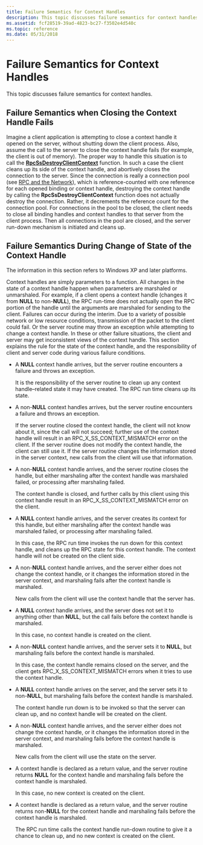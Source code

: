 ```yaml
---
title: Failure Semantics for Context Handles
description: This topic discusses failure semantics for context handles.
ms.assetid: fcf28519-39ad-4823-bc27-f3502e4d540c
ms.topic: reference
ms.date: 05/31/2018
---
```


# Failure Semantics for Context Handles

This topic discusses failure semantics for context handles.

## Failure Semantics when Closing the Context Handle Fails

Imagine a client application is attempting to close a context handle it opened on the server, without shutting down the client process. Also, assume the call to the server to close the context handle fails (for example, the client is out of memory). The proper way to handle this situation is to call the [**RpcSsDestroyClientContext**](/windows/desktop/api/Rpcndr/nf-rpcndr-rpcssdestroyclientcontext) function. In such a case the client cleans up its side of the context handle, and abortively closes the connection to the server. Since the connection is really a connection pool (see [RPC and the Network](rpc-and-the-network.md)), which is reference-counted with one reference for each opened binding or context handle, destroying the context handle by calling the **RpcSsDestroyClientContext** function does not actually destroy the connection. Rather, it decrements the reference count for the connection pool. For connections in the pool to be closed, the client needs to close all binding handles and context handles to that server from the client process. Then all connections in the pool are closed, and the server run-down mechanism is initiated and cleans up.

## Failure Semantics During Change of State of the Context Handle

The information in this section refers to Windows XP and later platforms.

Context handles are simply parameters to a function. All changes in the state of a context handle happen when parameters are marshaled or unmarshaled. For example, if a client opens a context handle (changes it from **NULL** to non-**NULL**), the RPC run-time does not actually open the RPC portion of the handle until the arguments are marshaled for sending to the client. Failures can occur during the interim. Due to a variety of possible network or low resource conditions, transmission of the packet to the client could fail. Or the server routine may throw an exception while attempting to change a context handle. In these or other failure situations, the client and server may get inconsistent views of the context handle. This section explains the rule for the state of the context handle, and the responsibility of client and server code during various failure conditions.

-   A **NULL** context handle arrives, but the server routine encounters a failure and throws an exception.

    It is the responsibility of the server routine to clean up any context handle–related state it may have created. The RPC run time cleans up its state.

-   A non-**NULL** context handles arrives, but the server routine encounters a failure and throws an exception.

    If the server routine closed the context handle, the client will not know about it, since the call will not succeed; further use of the context handle will result in an RPC\_X\_SS\_CONTEXT\_MISMATCH error on the client. If the server routine does not modify the context handle, the client can still use it. If the server routine changes the information stored in the server context, new calls from the client will use that information.

-   A non-**NULL** context handle arrives, and the server routine closes the handle, but either marshaling after the context handle was marshaled failed, or processing after marshaling failed.

    The context handle is closed, and further calls by this client using this context handle result in an RPC\_X\_SS\_CONTEXT\_MISMATCH error on the client.

-   A **NULL** context handle arrives, and the server creates its context for this handle, but either marshaling after the context handle was marshaled failed, or processing after marshaling failed.

    In this case, the RPC run time invokes the run down for this context handle, and cleans up the RPC state for this context handle. The context handle will not be created on the client side.

-   A non-**NULL** context handle arrives, and the server either does not change the context handle, or it changes the information stored in the server context, and marshaling fails after the context handle is marshaled.

    New calls from the client will use the context handle that the server has.

-   A **NULL** context handle arrives, and the server does not set it to anything other than **NULL**, but the call fails before the context handle is marshaled.

    In this case, no context handle is created on the client.

-   A non-**NULL** context handle arrives, and the server sets it to **NULL**, but marshaling fails before the context handle is marshaled.

    In this case, the context handle remains closed on the server, and the client gets RPC\_X\_SS\_CONTEXT\_MISMATCH errors when it tries to use the context handle.

-   A **NULL** context handle arrives on the server, and the server sets it to non-**NULL**, but marshaling fails before the context handle is marshaled.

    The context handle run down is to be invoked so that the server can clean up, and no context handle will be created on the client.

-   A non-**NULL** context handle arrives, and the server either does not change the context handle, or it changes the information stored in the server context, and marshaling fails before the context handle is marshaled.

    New calls from the client will use the state on the server.

-   A context handle is declared as a return value, and the server routine returns **NULL** for the context handle and marshaling fails before the context handle is marshaled.

    In this case, no new context is created on the client.

-   A context handle is declared as a return value, and the server routine returns non-**NULL** for the context handle and marshaling fails before the context handle is marshaled.

    The RPC run time calls the context handle run-down routine to give it a chance to clean up, and no new context is created on the client.

 

 




